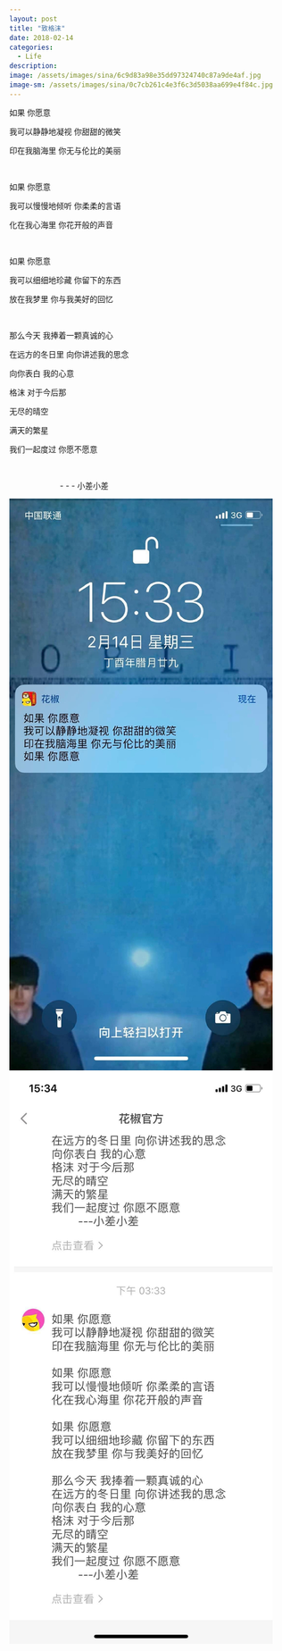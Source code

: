 ```yaml
---
layout: post
title: "致格沫"
date: 2018-02-14
categories:
  - Life
description: 
image: /assets/images/sina/6c9d83a98e35dd97324740c87a9de4af.jpg
image-sm: /assets/images/sina/0c7cb261c4e3f6c3d5038aa699e4f84c.jpg
---
```


如果 你愿意

我可以静静地凝视 你甜甜的微笑

印在我脑海里 你无与伦比的美丽

<br/>


如果 你愿意

我可以慢慢地倾听 你柔柔的言语

化在我心海里 你花开般的声音

<br/>


如果 你愿意

我可以细细地珍藏 你留下的东西

放在我梦里 你与我美好的回忆

<br/>


那么今天 我捧着一颗真诚的心

在远方的冬日里 向你讲述我的思念

向你表白 我的心意

格沫 对于今后那

无尽的晴空

满天的繁星

我们一起度过 你愿不愿意

<br/>

&nbsp;&nbsp;&nbsp;&nbsp; &nbsp;&nbsp;&nbsp;&nbsp;&nbsp;&nbsp; &nbsp;&nbsp;&nbsp;&nbsp; &nbsp;&nbsp;&nbsp;&nbsp;&nbsp;&nbsp;- - - 小差小差

![push1](/assets/images/sina/f11654b6923257b3ed8b09c6b1496afd.jpg)
![push2](/assets/images/sina/3564a5d3a2348aa3e5e8e6570114a92e.jpg)

